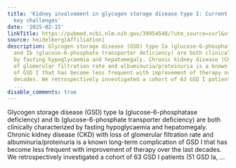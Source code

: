 ```yaml
---
title: 'Kidney involvement in glycogen storage disease type I: Current knowledge and
  key challenges'
date: '2025-02-15'
linkTitle: https://pubmed.ncbi.nlm.nih.gov/39954548/?utm_source=curl&utm_medium=rss&utm_campaign=pubmed-2&utm_content=1FakS-2QOkCT8HsMOQP1bCRQ4YzyumYOmxmF0moLsQ3dFB1E9V&fc=20220326224207&ff=20250216171018&v=2.18.0.post9+e462414
source: heidelberg[Affiliation]
description: Glycogen storage disease (GSD) type Ia (glucose-6-phosphatase deficiency)
  and Ib (glucose-6-phosphate transporter deficiency) are both clinically characterized
  by fasting hypoglycaemia and hepatomegaly. Chronic kidney disease (CKD) with loss
  of glomerular filtration rate and albuminuria/proteinuria is a known long-term complication
  of GSD I that has become less frequent with improvement of therapy over the last
  decades. We retrospectively investigated a cohort of 63 GSD I patients (51 GSD Ia,
  ...
disable_comments: true
---
```

Glycogen storage disease (GSD) type Ia (glucose-6-phosphatase deficiency) and Ib (glucose-6-phosphate transporter deficiency) are both clinically characterized by fasting hypoglycaemia and hepatomegaly. Chronic kidney disease (CKD) with loss of glomerular filtration rate and albuminuria/proteinuria is a known long-term complication of GSD I that has become less frequent with improvement of therapy over the last decades. We retrospectively investigated a cohort of 63 GSD I patients (51 GSD Ia, ...